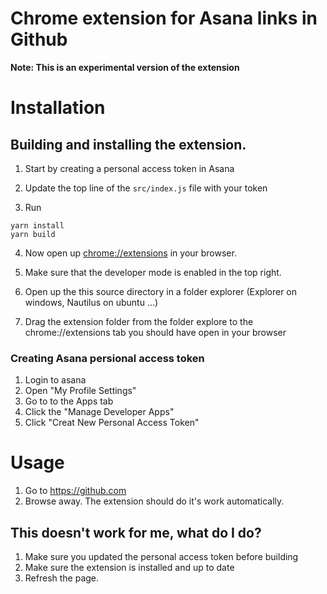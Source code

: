 # Chrome extension for Asana links in Github

<b>Note: This is an experimental version of the extension</b>

# Installation

## Building and installing the extension.

1. Start by creating a personal access token in Asana

2. Update the top line of the `src/index.js` file with your token

3. Run
```
yarn install
yarn build
```

4. Now open up [chrome://extensions](chrome://extensions) in your browser.

5. Make sure that the developer mode is enabled in the top right.

6. Open up the this source directory in a folder explorer (Explorer on windows, Nautilus on ubuntu ...)

7. Drag the extension folder from the folder explore to the chrome://extensions tab you should have open in your browser

### Creating Asana persional access token

1. Login to asana
2. Open "My Profile Settings"
3. Go to to the Apps tab
4. Click the "Manage Developer Apps"
5. Click "Creat New Personal Access Token"

# Usage

1. Go to https://github.com
2. Browse away. The extension should do it's work automatically.

## This doesn't work for me, what do I do?

1. Make sure you updated the personal access token before building
2. Make sure the extension is installed and up to date
3. Refresh the page.
